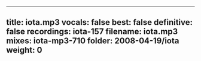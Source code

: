 
---
title: iota.mp3
vocals: false
best: false
definitive: false
recordings: iota-157
filename: iota.mp3
mixes: iota-mp3-710
folder: 2008-04-19/iota
weight: 0
---
